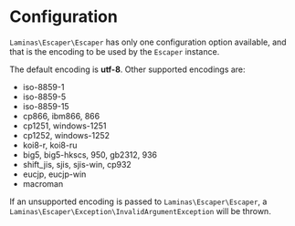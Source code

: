 # Configuration

`Laminas\Escaper\Escaper` has only one configuration option available, and that is
the encoding to be used by the `Escaper` instance.

The default encoding is **utf-8**. Other supported encodings are:

- iso-8859-1
- iso-8859-5
- iso-8859-15
- cp866, ibm866, 866
- cp1251, windows-1251
- cp1252, windows-1252
- koi8-r, koi8-ru
- big5, big5-hkscs, 950, gb2312, 936
- shift\_jis, sjis, sjis-win, cp932
- eucjp, eucjp-win
- macroman

If an unsupported encoding is passed to `Laminas\Escaper\Escaper`, a
`Laminas\Escaper\Exception\InvalidArgumentException` will be thrown.
